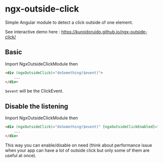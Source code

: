 # ngx-outside-click

Simple Angular module to detect a click outside of one element.

See interactive demo here : https://kuroidoruido.github.io/ngx-outside-click/

## Basic

Import NgxOutsideClickModule then

```html
<div (ngxOutsideClick)="doSomething($event)">
    ...
</div>
```

`$event` will be the ClickEvent.

## Disable the listening

Import NgxOutsideClickModule then

```html
<div (ngxOutsideClick)="doSomething($event)" [ngxOutsideClickEnabled]="false">
    ...
</div>
```

This way you can enable/disable on need (think about performance issue when your app can have a lot of outside click but only some of them are useful at once).
